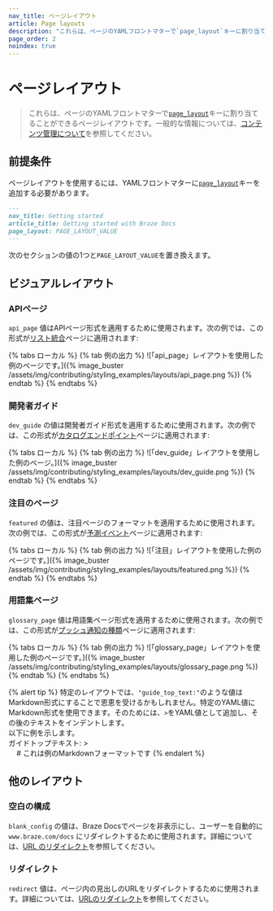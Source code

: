 ```yaml
---
nav_title: ページレイアウト
article: Page layouts
description: "これらは、ページのYAMLフロントマターで`page_layout`キーに割り当てることができるページレイアウトです。"
page_order: 2
noindex: true
---
```


#  ページレイアウト

> これらは、ページのYAMLフロントマターで[`page_layout`]({{site.baseurl}}/contributing/yaml_front_matter/metadata/#page-layout)キーに割り当てることができるページレイアウトです。一般的な情報については、[コンテンツ管理について]({{site.baseurl}}/contributing/content_management/#layouts)を参照してください。

## 前提条件

ページレイアウトを使用するには、YAMLフロントマターに[`page_layout`]({{site.baseurl}}/contributing/yaml_front_matter/metadata/#page-layout)キーを追加する必要があります。

```markdown
---
nav_title: Getting started
article_title: Getting started with Braze Docs
page_layout: PAGE_LAYOUT_VALUE
---
```

次のセクションの値の1つと`PAGE_LAYOUT_VALUE`を置き換えます。

## ビジュアルレイアウト

### APIページ

`api_page` 値はAPIページ形式を適用するために使用されます。次の例では、この形式が[リスト統合]({{site.baseurl}}/api/endpoints/cdi/get_integration_list/)ページに適用されます:

{% tabs ローカル %}
{% tab 例の出力 %}
![「api_page」レイアウトを使用した例のページです。]({% image_buster /assets/img/contributing/styling_examples/layouts/api_page.png %})
{% endtab %}
{% endtabs %}

### 開発者ガイド

`dev_guide` の値は開発者ガイド形式を適用するために使用されます。次の例では、この形式が[カタログエンドポイント]({{site.baseurl}}/api/endpoints/catalogs)ページに適用されます: 

{% tabs ローカル %}
{% tab 例の出力 %}
![「dev_guide」レイアウトを使用した例のページ。]({% image_buster /assets/img/contributing/styling_examples/layouts/dev_guide.png %})
{% endtab %}
{% endtabs %}

### 注目のページ

`featured` の値は、注目ページのフォーマットを適用するために使用されます。次の例では、この形式が[予測イベント]({{site.baseurl}}/user_guide/sage_ai/predictive_suite/predictive_events)ページに適用されます:

{% tabs ローカル %}
{% tab 例の出力 %}
![「注目」レイアウトを使用した例のページです。]({% image_buster /assets/img/contributing/styling_examples/layouts/featured.png %})
{% endtab %}
{% endtabs %}

### 用語集ページ

`glossary_page` 値は用語集ページ形式を適用するために使用されます。次の例では、この形式が[プッシュ通知の種類]({{site.baseurl}}/user_guide/message_building_by_channel/push/types)ページに適用されます:

{% tabs ローカル %}
{% tab 例の出力 %}
![「glossary_page」レイアウトを使用した例のページです。]({% image_buster /assets/img/contributing/styling_examples/layouts/glossary_page.png %})
{% endtab %}
{% endtabs %}

{% alert tip %}
特定のレイアウトでは、`"guide_top_text:"`のような値はMarkdown形式にすることで恩恵を受けるかもしれません。特定のYAML値にMarkdown形式を使用できます。そのためには、`>`をYAML値として追加し、その後のテキストをインデントします。
<br>
以下に例を示します。<br>
ガイドトップテキスト: ><br>
    \# これは例のMarkdownフォーマットです
{% endalert %}

## 他のレイアウト

### 空白の構成

`blank_config` の値は、Braze Docsでページを非表示にし、ユーザーを自動的に `www.braze.com/docs` にリダイレクトするために使用されます。詳細については、[URL のリダイレクト]({{site.baseurl}}/contributing/content_management/redirecting_urls/?tab=home%20page#redirecting-a-page)を参照してください。

### リダイレクト

`redirect` 値は、ページ内の見出しのURLをリダイレクトするために使用されます。詳細については、[URLのリダイレクト]({{site.baseurl}}/contributing/content_management/redirecting_urls/#redirecting-a-heading)を参照してください。
